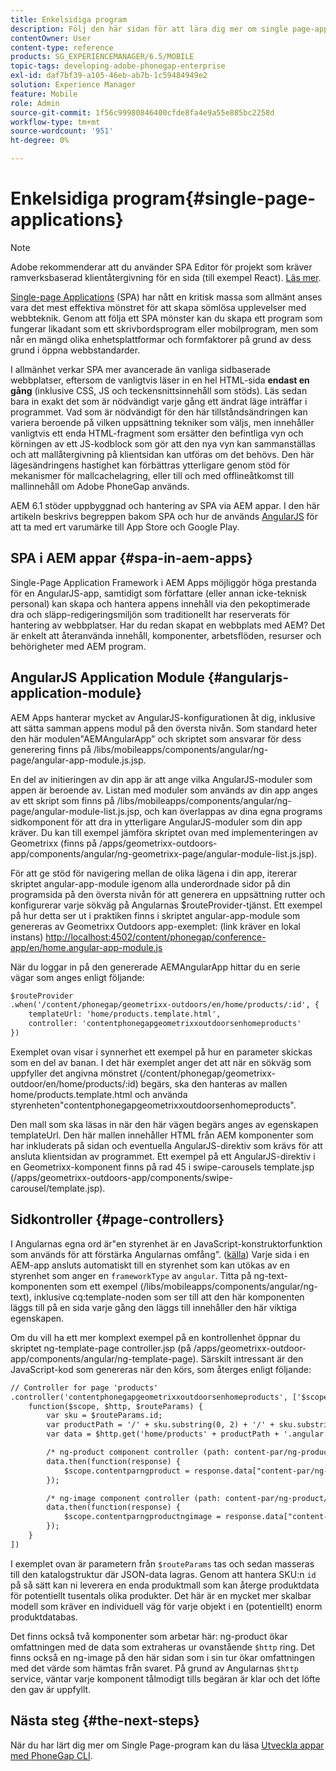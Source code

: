 ```yaml
---
title: Enkelsidiga program
description: Följ den här sidan för att lära dig mer om single page-applikationer, det vill säga du kan skapa ett program som fungerar likadant som ett datorprogram eller mobilprogram.
contentOwner: User
content-type: reference
products: SG_EXPERIENCEMANAGER/6.5/MOBILE
topic-tags: developing-adobe-phonegap-enterprise
exl-id: daf7bf39-a105-46eb-ab7b-1c59484949e2
solution: Experience Manager
feature: Mobile
role: Admin
source-git-commit: 1f56c99980846400cfde8fa4e9a55e885bc2258d
workflow-type: tm+mt
source-wordcount: '951'
ht-degree: 0%

---
```


# Enkelsidiga program{#single-page-applications}

>[!NOTE]
>
>Adobe rekommenderar att du använder SPA Editor för projekt som kräver ramverksbaserad klientåtergivning för en sida (till exempel React). [Läs mer](/help/sites-developing/spa-overview.md).

[Single-page Applications](https://en.wikipedia.org/wiki/Single-page_application) (SPA) har nått en kritisk massa som allmänt anses vara det mest effektiva mönstret för att skapa sömlösa upplevelser med webbteknik. Genom att följa ett SPA mönster kan du skapa ett program som fungerar likadant som ett skrivbordsprogram eller mobilprogram, men som når en mängd olika enhetsplattformar och formfaktorer på grund av dess grund i öppna webbstandarder.

I allmänhet verkar SPA mer avancerade än vanliga sidbaserade webbplatser, eftersom de vanligtvis läser in en hel HTML-sida **endast en gång** (inklusive CSS, JS och teckensnittsinnehåll som stöds). Läs sedan bara in exakt det som är nödvändigt varje gång ett ändrat läge inträffar i programmet. Vad som är nödvändigt för den här tillståndsändringen kan variera beroende på vilken uppsättning tekniker som väljs, men innehåller vanligtvis ett enda HTML-fragment som ersätter den befintliga vyn och körningen av ett JS-kodblock som gör att den nya vyn kan sammanställas och att mallåtergivning på klientsidan kan utföras om det behövs. Den här lägesändringens hastighet kan förbättras ytterligare genom stöd för mekanismer för mallcachelagring, eller till och med offlineåtkomst till mallinnehåll om Adobe PhoneGap används.

AEM 6.1 stöder uppbyggnad och hantering av SPA via AEM appar. I den här artikeln beskrivs begreppen bakom SPA och hur de används [AngularJS](https://angularjs.org/) för att ta med ert varumärke till App Store och Google Play.

## SPA i AEM appar {#spa-in-aem-apps}

Single-Page Application Framework i AEM Apps möjliggör höga prestanda för en AngularJS-app, samtidigt som författare (eller annan icke-teknisk personal) kan skapa och hantera appens innehåll via den pekoptimerade dra och släpp-redigeringsmiljön som traditionellt har reserverats för hantering av webbplatser. Har du redan skapat en webbplats med AEM? Det är enkelt att återanvända innehåll, komponenter, arbetsflöden, resurser och behörigheter med AEM program.

## AngularJS Application Module {#angularjs-application-module}

AEM Apps hanterar mycket av AngularJS-konfigurationen åt dig, inklusive att sätta samman appens modul på den översta nivån. Som standard heter den här modulen&quot;AEMAngularApp&quot; och skriptet som ansvarar för dess generering finns på /libs/mobileapps/components/angular/ng-page/angular-app-module.js.jsp.

En del av initieringen av din app är att ange vilka AngularJS-moduler som appen är beroende av. Listan med moduler som används av din app anges av ett skript som finns på /libs/mobileapps/components/angular/ng-page/angular-module-list.js.jsp, och kan överlappas av dina egna programs sidkomponent för att dra in ytterligare AngularJS-moduler som din app kräver. Du kan till exempel jämföra skriptet ovan med implementeringen av Geometrixx (finns på /apps/geometrixx-outdoors-app/components/angular/ng-geometrixx-page/angular-module-list.js.jsp).

För att ge stöd för navigering mellan de olika lägena i din app, itererar skriptet angular-app-module igenom alla underordnade sidor på din programsida på den översta nivån för att generera en uppsättning rutter och konfigurerar varje sökväg på Angularnas $routeProvider-tjänst. Ett exempel på hur detta ser ut i praktiken finns i skriptet angular-app-module som genereras av Geometrixx Outdoors app-exemplet: (link kräver en lokal instans) [http://localhost:4502/content/phonegap/conference-app/en/home.angular-app-module.js](http://localhost:4502/content/phonegap/conference-app/en/home.angular-app-module.js)

När du loggar in på den genererade AEMAngularApp hittar du en serie vägar som anges enligt följande:

```xml
$routeProvider
.when('/content/phonegap/geometrixx-outdoors/en/home/products/:id', {
    templateUrl: 'home/products.template.html',
    controller: 'contentphonegapgeometrixxoutdoorsenhomeproducts'
})
```

Exemplet ovan visar i synnerhet ett exempel på hur en parameter skickas som en del av banan. I det här exemplet anger det att när en sökväg som uppfyller det angivna mönstret (/content/phonegap/geometrixx-outdoor/en/home/products/:id) begärs, ska den hanteras av mallen home/products.template.html och använda styrenheten&quot;contentphonegapgeometrixxoutdoorsenhomeproducts&quot;.

Den mall som ska läsas in när den här vägen begärs anges av egenskapen templateUrl. Den här mallen innehåller HTML från AEM komponenter som har inkluderats på sidan och eventuella AngularJS-direktiv som krävs för att ansluta klientsidan av programmet. Ett exempel på ett AngularJS-direktiv i en Geometrixx-komponent finns på rad 45 i swipe-carousels template.jsp (/apps/geometrixx-outdoors-app/components/swipe-carousel/template.jsp).

## Sidkontroller {#page-controllers}

I Angularnas egna ord är&quot;en styrenhet är en JavaScript-konstruktorfunktion som används för att förstärka Angularnas omfång&quot;. ([källa](https://docs.angularjs.org/guide/controller)) Varje sida i en AEM-app ansluts automatiskt till en styrenhet som kan utökas av en styrenhet som anger en `frameworkType` av `angular`. Titta på ng-text-komponenten som ett exempel (/libs/mobileapps/components/angular/ng-text), inklusive cq:template-noden som ser till att den här komponenten läggs till på en sida varje gång den läggs till innehåller den här viktiga egenskapen.

Om du vill ha ett mer komplext exempel på en kontrollenhet öppnar du skriptet ng-template-page controller.jsp (på /apps/geometrixx-outdoor-app/components/angular/ng-template-page). Särskilt intressant är den JavaScript-kod som genereras när den körs, som återges enligt följande:

```xml
// Controller for page 'products'
.controller('contentphonegapgeometrixxoutdoorsenhomeproducts', ['$scope', '$http', '$routeParams',
    function($scope, $http, $routeParams) {
        var sku = $routeParams.id;
        var productPath = '/' + sku.substring(0, 2) + '/' + sku.substring(0, 4) + '/' + sku;
        var data = $http.get('home/products' + productPath + '.angular.json' + cacheKiller);

        /* ng-product component controller (path: content-par/ng-product) */
        data.then(function(response) {
            $scope.contentparngproduct = response.data["content-par/ng-product"].items;
        });

        /* ng-image component controller (path: content-par/ng-product/ng-image) */
        data.then(function(response) {
            $scope.contentparngproductngimage = response.data["content-par/ng-product/ng-image"].items;
        });
    }
])
```

I exemplet ovan är parametern från `$routeParams` tas och sedan masseras till den katalogstruktur där JSON-data lagras. Genom att hantera SKU:n `id` på så sätt kan ni leverera en enda produktmall som kan återge produktdata för potentiellt tusentals olika produkter. Det här är en mycket mer skalbar modell som kräver en individuell väg för varje objekt i en (potentiellt) enorm produktdatabas.

Det finns också två komponenter som arbetar här: ng-product ökar omfattningen med de data som extraheras ur ovanstående `$http` ring. Det finns också en ng-image på den här sidan som i sin tur ökar omfattningen med det värde som hämtas från svaret. På grund av Angularnas `$http` service, väntar varje komponent tålmodigt tills begäran är klar och det löfte den gav är uppfyllt.

## Nästa steg {#the-next-steps}

När du har lärt dig mer om Single Page-program kan du läsa [Utveckla appar med PhoneGap CLI](/help/mobile/phonegap-apps-pg-cli.md).
